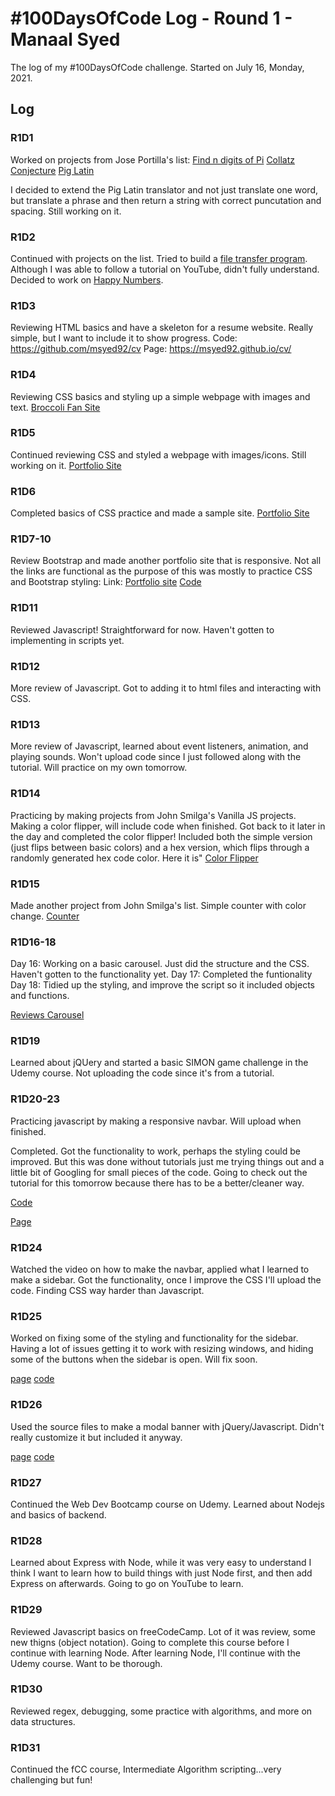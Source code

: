 # #100DaysOfCode Log - Round 1 - Manaal Syed

The log of my #100DaysOfCode challenge. Started on July 16, Monday, 2021.

## Log

### R1D1
Worked on projects from Jose Portilla's list:
[Find n digits of Pi](https://github.com/msyed92/100-days-of-code/blob/master/Projects/Day_1/digits_of_pi.py)
[Collatz Conjecture](https://github.com/msyed92/100-days-of-code/blob/master/Projects/Day_1/collatz.py)
[Pig Latin](https://github.com/msyed92/100-days-of-code/blob/master/Projects/Day_1/pig_latin.py)

I decided to extend the Pig Latin translator and not just translate one word, but translate a phrase and then return a string with correct puncutation and spacing. Still working on it.


### R1D2
Continued with projects on the list. Tried to build a [file transfer program](https://github.com/msyed92/100-days-of-code/tree/master/Projects/Day_2/pythonFTP). Although I was able to follow a tutorial on YouTube, didn't fully understand. Decided to work on [Happy Numbers](https://github.com/msyed92/100-days-of-code/blob/master/Projects/Day_2/happynumbers.py).

### R1D3

Reviewing HTML basics and have a skeleton for a resume website. Really simple, but I want to include it to show progress.
Code: https://github.com/msyed92/cv
Page: https://msyed92.github.io/cv/

### R1D4

Reviewing CSS basics and styling up a simple webpage with images and text.
[Broccoli Fan Site](https://github.com/msyed92/100-days-of-code/tree/master/Projects/Day_4)

### R1D5

Continued reviewing CSS and styled a webpage with images/icons.
Still working on it.
[Portfolio Site](https://github.com/msyed92/100-days-of-code/tree/master/Projects/Day_5)

### R1D6

Completed basics of CSS practice and made a sample site.
[Portfolio Site](https://github.com/msyed92/100-days-of-code/tree/master/Projects/Day_5)

### R1D7-10
Review Bootstrap and made another portfolio site that is responsive. Not all the links are functional as the purpose of this was mostly to practice CSS and Bootstrap styling:
Link:
[Portfolio site](https://msyed92.github.io/sample_portfolio/)
[Code](https://github.com/msyed92/sample_portfolio)

### R1D11
Reviewed Javascript! Straightforward for now. Haven't gotten to implementing in scripts yet.

### R1D12
More review of Javascript. Got to adding it to html files and interacting with CSS.

### R1D13
More review of Javascript, learned about event listeners, animation, and playing sounds. Won't upload code since I just followed along with the tutorial. Will practice on my own tomorrow.

### R1D14

Practicing by making projects from John Smilga's Vanilla JS projects. Making a color flipper, will include code when finished.
Got back to it later in the day and completed the color flipper! Included both the simple version (just flips between basic colors) and a hex version, which flips through a randomly generated hex code color. Here it is" [Color Flipper](https://msyed92.github.io/color_flipper/)

### R1D15

Made another project from John Smilga's list. Simple counter with color change.
[Counter](https://msyed92.github.io/counter/)

### R1D16-18

Day 16: Working on a basic carousel. Just did the structure and the CSS. Haven't gotten to the functionality yet.
Day 17: Completed the funtionality
Day 18: Tidied up the styling, and improve the script so it included objects and functions.

[Reviews Carousel](https://msyed92.github.io/reviews_carousel/index.html)

### R1D19

Learned about jQUery and started a basic SIMON game challenge in the Udemy course. Not uploading the code since it's from a tutorial.

### R1D20-23

Practicing javascript by making a responsive navbar. Will upload when finished.

Completed. Got the functionality to work, perhaps the styling could be improved. But this was done without tutorials just me trying things out and a little bit of Googling for small pieces of the code. Going to check out the tutorial for this tomorrow because there has to be a better/cleaner way.

[Code](https://github.com/msyed92/navbar)

[Page](https://msyed92.github.io/navbar/)

### R1D24

Watched the video on how to make the navbar, applied what I learned to make a sidebar. Got the functionality, once I improve the CSS I'll upload the code. Finding CSS way harder than Javascript.

### R1D25

Worked on fixing some of the styling and functionality for the sidebar. Having a lot of issues getting it to work with resizing windows, and hiding some of the buttons when the sidebar is open. Will fix soon.

[page](https://msyed92.github.io/sidebar/)
[code](https://github.com/msyed92/sidebar)

### R1D26

Used the source files to make a modal banner with jQuery/Javascript. Didn't really customize it but included it anyway.

[page](https://msyed92.github.io/modal/)
[code](https://github.com/msyed92/modal)

### R1D27

Continued the Web Dev Bootcamp course on Udemy. Learned about Nodejs and basics of backend.

### R1D28

Learned about Express with Node, while it was very easy to understand I think I want to learn how to build things with just Node first, and then add Express on afterwards. Going to go on YouTube to learn.

### R1D29

Reviewed Javascript basics on freeCodeCamp. Lot of it was review, some new thigns (object notation). Going to complete this course before I continue with learning Node. After learning Node, I'll continue with the Udemy course. Want to be thorough.

### R1D30

Reviewed regex, debugging, some practice with algorithms, and more on data structures.

### R1D31

Continued the fCC course, Intermediate Algorithm scripting...very challenging but fun!
